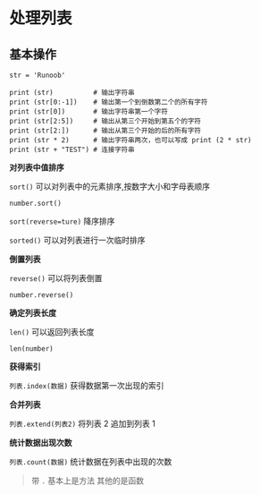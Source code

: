 # 处理列表

## 基本操作

```
str = 'Runoob'

print (str)          # 输出字符串
print (str[0:-1])    # 输出第一个到倒数第二个的所有字符
print (str[0])       # 输出字符串第一个字符
print (str[2:5])     # 输出从第三个开始到第五个的字符
print (str[2:])      # 输出从第三个开始的后的所有字符
print (str * 2)      # 输出字符串两次，也可以写成 print (2 * str)
print (str + "TEST") # 连接字符串
```

**对列表中值排序**

`sort()` 可以对列表中的元素排序,按数字大小和字母表顺序

```
number.sort()
```

`sort(reverse=ture)` 降序排序

`sorted()` 可以对列表进行一次临时排序

**倒置列表**

`reverse()` 可以将列表倒置

```
number.reverse()
```

**确定列表长度**

`len()` 可以返回列表长度

```
len(number)
```

**获得索引**

`列表.index(数据)` 获得数据第一次出现的索引

**合并列表**

`列表.extend(列表2)` 将列表 2 追加到列表 1

**统计数据出现次数**

`列表.count(数据)` 统计数据在列表中出现的次数

> 带 `.` 基本上是方法 其他的是函数

